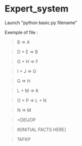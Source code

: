 # Expert_system
Launch "python basic.py filename"

Exemple of file :

>B => A 

>D + E => B 

>G + H => F 

>I + J => G 

>G => H 

>L + M => K 

>O + P => L + N 

>N => M 

>=DEIJOP

>#[INITIAL FACTS HERE] 

>?AFKP 
